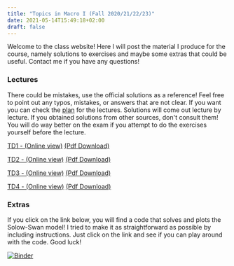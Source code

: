 ```yaml
---
title: "Topics in Macro I (Fall 2020/21/22/23)"
date: 2021-05-14T15:49:18+02:00
draft: false
---
```


Welcome to the class website! Here I will post the material I produce for the course, namely solutions to exercises and maybe some extras that could be useful. Contact me if you have any questions!

### Lectures

There could be mistakes, use the official solutions as a reference! Feel free to point out any typos, mistakes, or answers that are not clear. If you want you can check the [plan](../TDs/Plan_20232024.html) for the lectures. Solutions will come out lecture by lecture. If you obtained solutions from other sources, don't consult them! You will do way better on the exam if you attempt to do the exercises yourself before the lecture.

[TD1 - (Online view)](../TDs/TD1_new.html) [(Pdf Download)](https://drive.google.com/file/d/1QLD9sNkWYlZ_4cOVKcgUfBUNnKC1qVNu/view?usp=sharing)

[TD2 - (Online view)](../TDs/TD2_new.html) [(Pdf Download)](https://drive.google.com/file/d/1NbH1gSlIQbrla6fgK4gZFgQ-KWvkyPkM/view?usp=sharing)

[TD3 - (Online view)](../TDs/TD3_new.html) [(Pdf Download)](https://drive.google.com/file/d/19DfRzbY7gLqQ86UuwygGf5pFoqtU22ta/view?usp=sharing)

[TD4 - (Online view)](../TDs/TD4_new.html) [(Pdf Download)](https://drive.google.com/file/d/19bfcxd4-VgBrLCkcOHTZgpXwYQ1rsOuq/view?usp=sharing)

<!--  [TD5 - (Online view)](../TDs/TD5.html) [(Pdf Download)](https://drive.google.com/file/d/1E2Nse5W2-wEB_zMGsb-H8IbMClY6wpWT/view?usp=sharing)

[TD6 - (Online view)](../TDs/TD6.html) [(Pdf Download)](https://drive.google.com/file/d/1lwVx22M_MrUH3IMgBUZVGScUEo9sdB03/view?usp=sharing)

[TD7 - (Online view)](../TDs/TD7.html) [(Pdf Download)](https://drive.google.com/file/d/15PQcuFpSTgNxnaf3Ss1d-pMY2j1KzG1G/view?usp=sharing)

[TD8 - (Online view)](../TDs/TD8.html) [(Pdf Download)](https://drive.google.com/file/d/1ac8aE9gc4fEgxinmhFM94PNgvg7AIiR-/view?usp=sharing)

[TD9 - (Online view)](../TDs/TD9.html) [(Pdf Download)](https://drive.google.com/file/d/1aEmIXvm14fgQm1RUhkTpj0UuGjGOLilh/view?usp=sharing)

[TD10 - (Online view)](../TDs/TD10.html) [(Pdf Download)](https://drive.google.com/file/d/1wg9_fN_dhlrpOKmFefObJSoG8cpOK3xs/view?usp=sharing)

[Ex 4 - TD 4 - (Online view)](../TDs/Ex4.html) [(Pdf Download)](https://drive.google.com/file/d/1k1z-DoNZ1OsmwrVrfeY09kBye75mAb2r/view?usp=sharing)

[A Solarian Malthus Model - (Online view)](../TDs/SolariaSOL.html) [Pdf Download](https://drive.google.com/file/d/1I2DMulWABztOxHOKLuas-n96Ov5NTngb/view?usp=share_link)

[Easter Island with tipping point - (Online view)](../TDs/SolariaSOL.html) [Pdf Download](https://drive.google.com/file/d/1I2DMulWABztOxHOKLuas-n96Ov5NTngb/view?usp=share_link) -->

### Extras

If you click on the link below, you will find a code that solves and plots the Solow-Swan model! I tried to make it as straightforward as possible by including instructions. Just click on the link and see if you can play around with the code. Good luck!

[![Binder](https://mybinder.org/badge_logo.svg)](https://mybinder.org/v2/gh/Enricomattia/TopicsInMacro1TD/HEAD?filepath=solow-swan.ipynb)

<!-- Here you can find the solutions to the 2020 and 2019 midterms. However, I strongly suggest you focus on the class and TD material before attempting it!

[Midterm 2020](https://drive.google.com/file/d/1VppGSs9ZSFqEMvSc339n2Ogz0L8Dc9bz/view?usp=sharing)

[Baby boom](https://drive.google.com/file/d/1rHf8e_8WRqNfS-1QuBd-d1_GCsmbRszR/view?usp=sharing) -->


<!-- Here you can find the courses I teach/taught with the material.

__Topics in Macro I__ (Fall 2022) - TSE Third year of Bachelor - see the material [here](../fall2022/) and the syllabus [here](https://www.tse-fr.eu/sites/default/files/TSE/ecole/doc/syllabi/2020-2021/l3_s1_topics_in_macro_1_cm_lepage-saucier.pdf). [Here](https://mybinder.org/v2/gh/Enricomattia/TopicsInMacro1TD/HEAD?filepath=solow-swan.ipynb) you can find a Jupyter Notebook (with instructions) that solves a simple version of the Solow-Swan model.

__Topics in Macro I__ (Fall 2021) - TSE Third year of Bachelor - see the material [here](../fall2021/) - updated material in 2022!

__Topics in Macro I__ (Fall 2020) - TSE Third year of Bachelor - updated material in 2021! 

_**ANNOUNCEMENT**_ : In the last TD Lecture I will do [this](../TDs/Solaria.html) exercise on the Malthus model. I will post the solutions here after the lectures. I uploaded solutions for the overlapping generation part of the class that you were unable to do. I will also post soon solutions for the exercise on Easter Island with a tipping point. Lastly, I added some extra below.

_**ANNOUNCEMENT**_ : In the seventh TD session (the week of the 7th of November) I will spend the first part of the lecture answering your questions about the material for the midterm. After you complete asking questions, I will start covering the material of the TD in the plan below. I will answer questions for a maximum of 45 minutes. Hence at least half of the lecture will be devoted to the TD material. As usual, I am available to organise meetings outside the lecture to answer your questions. Good luck! -->
